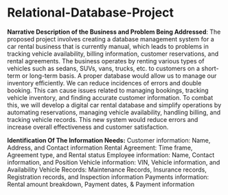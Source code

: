 # Relational-Database-Project
**Narrative Description of the Business and Problem Being Addressed**:
The proposed project involves creating a database management system for a car rental business that is currently manual, which leads to problems in tracking vehicle availability, billing information, customer reservations, and rental agreements. The business operates by renting various types of vehicles such as sedans, SUVs, vans, trucks, etc. to customers on a short-term or long-term basis. A proper database would allow us to manage our inventory efficiently. We can reduce incidences of errors and double booking. This can cause issues related to managing bookings, tracking vehicle inventory, and finding accurate customer information. To combat this, we will develop a digital car rental database and simplify operations by automating reservations, managing vehicle availability, handling billing, and tracking vehicle records. This new system would reduce errors and increase overall effectiveness and customer satisfaction.

**Identification Of The Information Needs:**
Customer information: Name, Address, and Contact information 
Rental Agreement: Time frame, Agreement type, and Rental status
Employee information: Name, Contact information, and Position 
Vehicle information: VIN, Vehicle information, and Availability
Vehicle Records: Maintenance Records, Insurance records, Registration records, and Inspection information
Payments information: Rental amount breakdown, Payment dates, & Payment information
